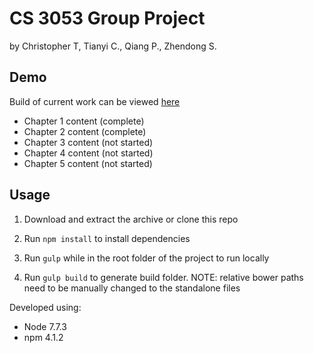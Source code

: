 # CS 3053 Group Project

by Christopher T, Tianyi C., Qiang P., Zhendong S.

## Demo

Build of current work can be viewed [here](https://christopher-tse.github.io/CS3053GroupProject/build/)
- Chapter 1 content (complete)
- Chapter 2 content (complete)
- Chapter 3 content (not started)
- Chapter 4 content (not started)
- Chapter 5 content (not started)


## Usage

1. Download and extract the archive or clone this repo

2. Run `npm install` to install dependencies

3. Run `gulp` while in the root folder of the project to run locally

4. Run `gulp build` to generate build folder. NOTE: relative bower paths need to be manually changed to the standalone files 

Developed using:
- Node 7.7.3
- npm 4.1.2
